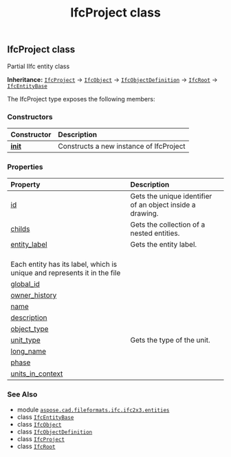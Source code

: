 ﻿---
title: IfcProject class
second_title: Aspose.CAD for Python via .NET API References
description: 
type: docs
weight: 3920
url: /python-net/aspose.cad.fileformats.ifc.ifc2x3.entities/ifcproject/
is_root: false
---

## IfcProject class

Partial IIfc entity class



**Inheritance:** [`IfcProject`](/cad/python-net/aspose.cad.fileformats.ifc.ifc2x3.entities/ifcproject) → 
[`IfcObject`](/cad/python-net/aspose.cad.fileformats.ifc.ifc2x3.entities/ifcobject) → 
[`IfcObjectDefinition`](/cad/python-net/aspose.cad.fileformats.ifc.ifc2x3.entities/ifcobjectdefinition) → 
[`IfcRoot`](/cad/python-net/aspose.cad.fileformats.ifc.ifc2x3.entities/ifcroot) → 
[`IfcEntityBase`](/cad/python-net/aspose.cad.fileformats.ifc/ifcentitybase)



The IfcProject type exposes the following members:

### Constructors
| Constructor | Description |
| :- | :- |
| [__init__](/cad/python-net/aspose.cad.fileformats.ifc.ifc2x3.entities/ifcproject/__init__/#) | Constructs a new instance of IfcProject |


### Properties
| Property | Description |
| :- | :- |
| [id](/cad/python-net/aspose.cad.fileformats.ifc.ifc2x3.entities/ifcproject/id) | Gets the unique identifier of an object inside a drawing. |
| [childs](/cad/python-net/aspose.cad.fileformats.ifc.ifc2x3.entities/ifcproject/childs) | Gets the collection of a nested entities. |
| [entity_label](/cad/python-net/aspose.cad.fileformats.ifc.ifc2x3.entities/ifcproject/entity_label) | Gets the entity label.<br/>Each entity has its label, which is unique and represents it in the file |
| [global_id](/cad/python-net/aspose.cad.fileformats.ifc.ifc2x3.entities/ifcproject/global_id) |  |
| [owner_history](/cad/python-net/aspose.cad.fileformats.ifc.ifc2x3.entities/ifcproject/owner_history) |  |
| [name](/cad/python-net/aspose.cad.fileformats.ifc.ifc2x3.entities/ifcproject/name) |  |
| [description](/cad/python-net/aspose.cad.fileformats.ifc.ifc2x3.entities/ifcproject/description) |  |
| [object_type](/cad/python-net/aspose.cad.fileformats.ifc.ifc2x3.entities/ifcproject/object_type) |  |
| [unit_type](/cad/python-net/aspose.cad.fileformats.ifc.ifc2x3.entities/ifcproject/unit_type) | Gets the type of the unit. |
| [long_name](/cad/python-net/aspose.cad.fileformats.ifc.ifc2x3.entities/ifcproject/long_name) |  |
| [phase](/cad/python-net/aspose.cad.fileformats.ifc.ifc2x3.entities/ifcproject/phase) |  |
| [units_in_context](/cad/python-net/aspose.cad.fileformats.ifc.ifc2x3.entities/ifcproject/units_in_context) |  |



### See Also
* module [`aspose.cad.fileformats.ifc.ifc2x3.entities`](..)
* class [`IfcEntityBase`](/cad/python-net/aspose.cad.fileformats.ifc/ifcentitybase)
* class [`IfcObject`](/cad/python-net/aspose.cad.fileformats.ifc.ifc2x3.entities/ifcobject)
* class [`IfcObjectDefinition`](/cad/python-net/aspose.cad.fileformats.ifc.ifc2x3.entities/ifcobjectdefinition)
* class [`IfcProject`](/cad/python-net/aspose.cad.fileformats.ifc.ifc2x3.entities/ifcproject)
* class [`IfcRoot`](/cad/python-net/aspose.cad.fileformats.ifc.ifc2x3.entities/ifcroot)
